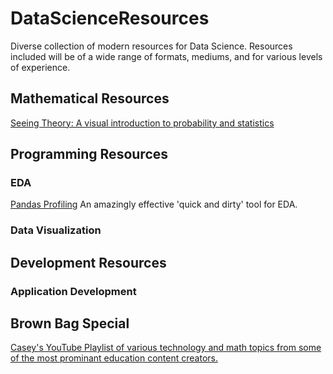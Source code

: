# DataScienceResources
Diverse collection of modern resources for Data Science. Resources included will be of a wide range of formats, mediums, and for various levels of experience.  

## Mathematical Resources
[Seeing Theory: A visual introduction to probability and statistics](https://seeing-theory.brown.edu/index.html)
## Programming Resources
### EDA
[Pandas Profiling](https://github.com/pandas-profiling/pandas-profiling) An amazingly effective 'quick and dirty' tool for EDA.
### Data Visualization
[](https://mode.com/blog/python-interactive-plot-libraries)

## Development Resources
### Application Development

## Brown Bag Special
[Casey's YouTube Playlist of various technology and math topics from some of the most prominant education content creators.](https://www.google.com)
